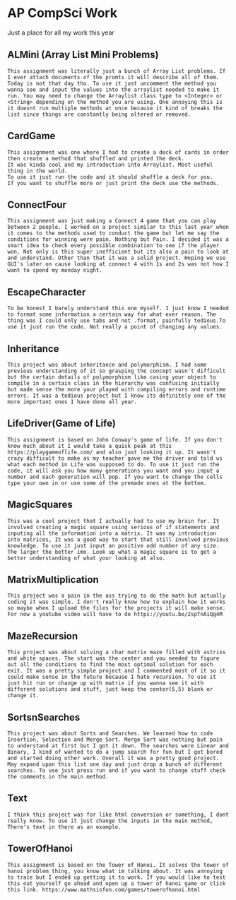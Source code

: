 # AP CompSci Work

Just a place for all my work this year

## ALMini (Array List Mini Problems)

    This assignment was literally just a bunch of Array List problems. If I ever attach documents of the promts it will describe all of them. Today is not that day tho. To use it just uncomment the method you wanna see and input the values into the arraylist needed to make it run. You may need to change the Arraylist class type to <Integer> or <String> depending on the method you are using. One annoying this is it doesnt run multiple methods at once because it kind of breaks the list since things are constantly being altered or removed.

## CardGame

    This assignment was one where I had to create a deck of cards in order then create a method that shuffled and printed the deck.
    It was kinda cool and my introduction into Arraylist. Most useful thing in the world.
    To use it just run the code and it should shuffle a deck for you.
    If you want to shuffle more or just print the deck use the methods.

## ConnectFour

    This assignment was just making a Connect 4 game that you can play between 2 people. I worked on a project similar to this last year when it comes to the methods used to conduct the game but let me say the conditions for winning were pain. Nothing but Pain. I decided it was a smart idea to check every possible combination to see if the player won. Not only is this super inefficient but its also a pain to look at and understand. Other than that it was a solid project. Hoping we use GUI's later on cause looking at connect 4 with 1s and 2s was not how I want to spend my monday night.

## EscapeCharacter

    To be honest I barely understand this one myself. I just know I needed to format some information a certain way for what ever reason. The thing was I could only use tabs and not .format, painfully tedious.To use it just run the code. Not really a point of changing any values. 

## Inheritance

    This project was about inheritance and polymorphism. I had some previous understanding of it so grasping the concept wasn't difficult but the certain details of polymorphism like casing your object to compile in a certain class in the hierarchy was confusing initially but made sense the more your played with compiling errors and runtime errors. It was a tedious project but I know its definitely one of the more important ones I have done all year.

## LifeDriver(Game of Life)

    This assignment is based on John Conway's game of life. If you don't know much about it I would take a quick peak at this https://playgameoflife.com/ and also just looking it up. It wasn't crazy difficult to make as my teacher gave me the driver and told us what each method in Life was supposed to do. To use it just run the code, it will ask you how many generations you want and you input a number and each generation will pop. If you want to change the cells type your own in or use some of the premade ones at the bottom.

## MagicSquares

    This was a cool project that I actually had to use my brain for. It involved creating a magic square using serious of if statements and inputing all the information into a matrix. It was my introduction into matrices, It was a good way to start that still involved previous knowledge. To use it just input an positive odd number of any size. The larger the better imo. Look up what a magic square is to get a better understanding of what your looking at also.

## MatrixMultiplication

    This project was a pain in the ass trying to do the math but actually coding it was simple. I don't really know how to explain how it works so maybe when I upload the files for the projects it will make sense. For now a youtube video will have to do https://youtu.be/2spTnAiQg4M 

## MazeRecursion

    This project was about solving a char matrix maze filled with astrixs and white spaces. The start was the center and you needed to figure out all the conditions to find the most optimal solution for each exit. It was a pretty simple project and I commented most of it so it could make sense in the future because I hate recursion. To use it just hit run or change up with matrix if you wanna see it with different solutions and stuff, just keep the center(5,5) blank or change it.

## SortsnSearches

    This project was about Sorts and Searches. We learned how to code Insertion, Selection and Merge Sort. Merge Sort was nothing but pain to understand at first but I got it down. The searches were Linear and Binary, I kind of wanted to do a jump search for fun but I got bored and started doing other work. Overall it was a pretty good project. May expand upon this list one day and just drop a bunch of different searches. To use just press run and if you want to change stuff check the comments in the main method.

## Text

    I think this project was for like html conversion or something, I dont really know. To use it just change the inputs in the main method, There's text in there as an example.

## TowerOfHanoi

    This assignment is based on the Tower of Hanoi. It solves the tower of hanoi problem thing, you know what im talking about. It was annoying to trace but I ended up getting it to work. If you would like to test this out yourself go ahead and open up a tower of hanoi game or click this link. https://www.mathsisfun.com/games/towerofhanoi.html